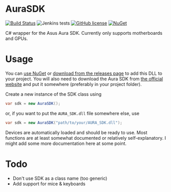 # AuraSDK
[![Build Status](https://img.shields.io/jenkins/s/https/ci.gnyra.com/job/AuraSDK/job/master.svg?style=flat-square)](https://ci.gnyra.com/blue/organizations/jenkins/AuraSDK)
![Jenkins tests](https://img.shields.io/jenkins/t/https/ci.gnyra.com/job/AuraSDK/job/master.svg?style=flat-square)
[![GitHub license](https://img.shields.io/github/license/nicoco007/AuraSDK.svg?style=flat-square)](https://github.com/nicoco007/AuraSDK/blob/master/LICENSE)
[![NuGet](https://img.shields.io/nuget/v/AuraSDK.svg?style=flat-square)](https://www.nuget.org/packages/AuraSDK)


C# wrapper for the Asus Aura SDK. Currently only supports motherboards and GPUs.

# Usage
You can [use NuGet](https://www.nuget.org/packages/AuraSDK/) or [download from the releases page](https://github.com/nicoco007/AuraSDK/releases) to add this DLL to your project. You will also need to download the Aura SDK from [the official website](https://www.asus.com/campaign/aura/us/SDK.html) and put it somewhere (preferably in your project folder).

Create a new instance of the SDK class using

```cs
var sdk = new AuraSDK();
```

or, if you want to put the `AURA_SDK.dll` file somewhere else, use

```cs
var sdk = new AuraSDK("path/to/your/AURA_SDK.dll");
```

Devices are automatically loaded and should be ready to use. Most functions are at least somewhat documented or relatively self-explanatory. I might add some more documentation here at some point.

# Todo
* Don't use SDK as a class name (too generic)
* Add support for mice & keyboards
